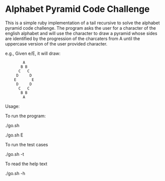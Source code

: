 # Alphabet Pyramid Code Challenge

This is a simple ruby implementation of a tail recursive to solve the alphabet pyramid code challenge. The program asks the user for a character of the english alphabet and will use the character to draw a pyramid whose sides are identified by the progression of the charcaters from A until the uppercase version of the user provided character.
 
e.g., Given e/E, it will draw:

```
        A
       B B
      C   C
     D     D
    E       E
     D     D
      C   C
       B B
        A
```

Usage:

To run the program:

./go.sh 

./go.sh E

To run the test cases

./go.sh -t

To read the help text

./go.sh -h



